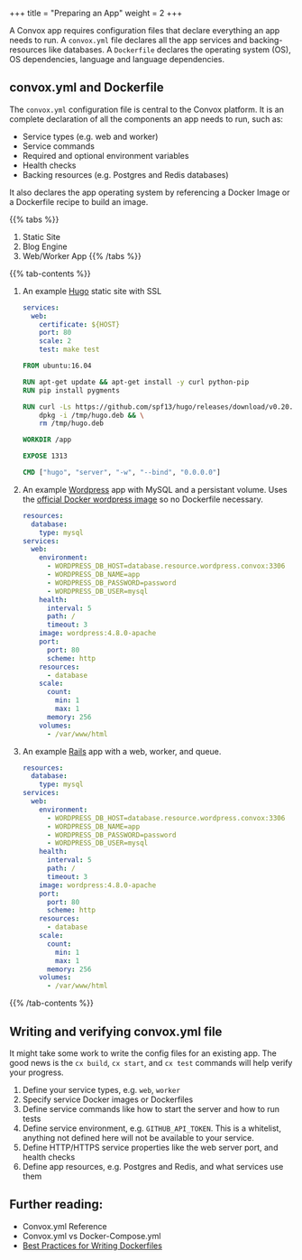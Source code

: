 +++
title = "Preparing an App"
weight = 2
+++

A Convox app requires configuration files that declare everything an app needs to run. A `convox.yml` file declares all the app services and backing-resources like databases. A `Dockerfile` declares the operating system (OS), OS dependencies, language and language dependencies.

## convox.yml and Dockerfile

The `convox.yml` configuration file is central to the Convox platform. It is an complete declaration of all the components an app needs to run, such as:

* Service types (e.g. web and worker)
* Service commands
* Required and optional environment variables
* Health checks
* Backing resources (e.g. Postgres and Redis databases)

It also declares the app operating system by referencing a Docker Image or a Dockerfile recipe to build an image.

{{% tabs %}}
1. Static Site
2. Blog Engine
3. Web/Worker App
{{% /tabs %}}

{{% tab-contents %}}
1. An example [Hugo](https://gohugo.io/) static site with SSL

    ```yaml
    services:
      web:
        certificate: ${HOST}
        port: 80
        scale: 2
        test: make test
    ```

    ```Dockerfile
    FROM ubuntu:16.04

    RUN apt-get update && apt-get install -y curl python-pip
    RUN pip install pygments

    RUN curl -Ls https://github.com/spf13/hugo/releases/download/v0.20.7/hugo_0.20.7_Linux-64bit.deb -o /tmp/hugo.deb && \
        dpkg -i /tmp/hugo.deb && \
        rm /tmp/hugo.deb

    WORKDIR /app

    EXPOSE 1313

    CMD ["hugo", "server", "-w", "--bind", "0.0.0.0"]
    ```

2. An example [Wordpress](https://wordpress.org/) app with MySQL and a persistant volume. Uses the [official Docker wordpress image](https://hub.docker.com/_/wordpress/) so no Dockerfile necessary.

    ```yaml
    resources:
      database:
        type: mysql
    services:
      web:
        environment:
          - WORDPRESS_DB_HOST=database.resource.wordpress.convox:3306
          - WORDPRESS_DB_NAME=app
          - WORDPRESS_DB_PASSWORD=password
          - WORDPRESS_DB_USER=mysql
        health:
          interval: 5
          path: /
          timeout: 3
        image: wordpress:4.8.0-apache
        port:
          port: 80
          scheme: http
        resources:
          - database
        scale:
          count:
            min: 1
            max: 1
          memory: 256
        volumes:
          - /var/www/html
    ```

3. An example [Rails](https://rails.org) app with a web, worker, and queue.

    ```yaml
    resources:
      database:
        type: mysql
    services:
      web:
        environment:
          - WORDPRESS_DB_HOST=database.resource.wordpress.convox:3306
          - WORDPRESS_DB_NAME=app
          - WORDPRESS_DB_PASSWORD=password
          - WORDPRESS_DB_USER=mysql
        health:
          interval: 5
          path: /
          timeout: 3
        image: wordpress:4.8.0-apache
        port:
          port: 80
          scheme: http
        resources:
          - database
        scale:
          count:
            min: 1
            max: 1
          memory: 256
        volumes:
          - /var/www/html
    ```
{{% /tab-contents %}}

## Writing and verifying convox.yml file

It might take some work to write the config files for an existing app. The good news is the `cx build`, `cx start`, and `cx test` commands will help verify your progress. 

1. Define your service types, e.g. `web`, `worker`
2. Specify service Docker images or Dockerfiles
2. Define service commands like how to start the server and how to run tests
3. Define service environment, e.g. `GITHUB_API_TOKEN`. This is a whitelist, anything not defined here will not be available to your service.
4. Define HTTP/HTTPS service properties like the web server port, and health checks
5. Define app resources, e.g. Postgres and Redis, and what services use them

## Further reading:

* Convox.yml Reference
* Convox.yml vs Docker-Compose.yml
* [Best Practices for Writing Dockerfiles](https://docs.docker.com/engine/userguide/eng-image/dockerfile_best-practices/)